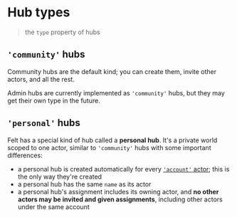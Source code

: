 # Hub types

> the `type` property of hubs

## `'community'` hubs

Community hubs are the default kind;
you can create them, invite other actors, and all the rest.

Admin hubs are currently implemented as `'community'` hubs,
but they may get their own type in the future.

## `'personal'` hubs

Felt has a special kind of hub called a **personal hub**.
It's a private world scoped to one actor,
similar to `'community'` hubs with some important differences:

- a personal hub is created automatically for every [`'account'` actor](./actor-types.md);
  this is the only way they're created
- a personal hub has the same `name` as its actor
- a personal hub's assignment includes its owning actor,
  and **no other actors may be invited and given assignments**,
  including other actors under the same account
